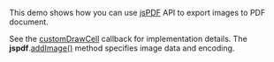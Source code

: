 This demo shows how you can use <a href="https://github.com/parallax/jsPDF" target="_blank">jsPDF</a> API to export images to PDF document.

See the [customDrawCell](/Documentation/ApiReference/Common/Object_Structures/ExportDataGridProps/#customDrawCell) callback for implementation details. The **jspdf**.<a href="http://raw.githack.com/MrRio/jsPDF/master/docs/module-addImage.html#~addImage" target="_blank">addImage()</a> method specifies image data and encoding.